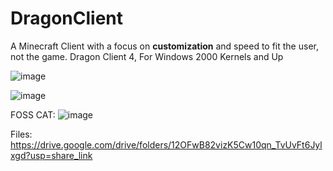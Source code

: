 # DragonClient
A Minecraft Client with a focus on **customization** and speed to fit the user, not the game. Dragon Client 4, For Windows 2000 Kernels and Up

![image](https://github.com/RaenzyIsDev/DragonClient/assets/132928035/a6fa89e4-f762-4bfe-9b46-e04f46cc348c)


![image](https://github.com/RaenzyIsDev/DragonClient/assets/132928035/35eff0c3-b6ba-4f85-be2f-6cc2c930fed4)

FOSS CAT: ![image](https://github.com/RaenzyIsDev/DragonClient/assets/132928035/b563fb73-2bf7-42c5-8ec1-e7c1ca143dcb)

Files: https://drive.google.com/drive/folders/12OFwB82vizK5Cw10qn_TvUvFt6Jylxgd?usp=share_link 

